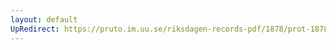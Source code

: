 ```yaml
---
layout: default
UpRedirect: https://pruto.im.uu.se/riksdagen-records-pdf/1878/prot-1878--fk--002/prot-1878--fk--002_001.pdf
---
```


